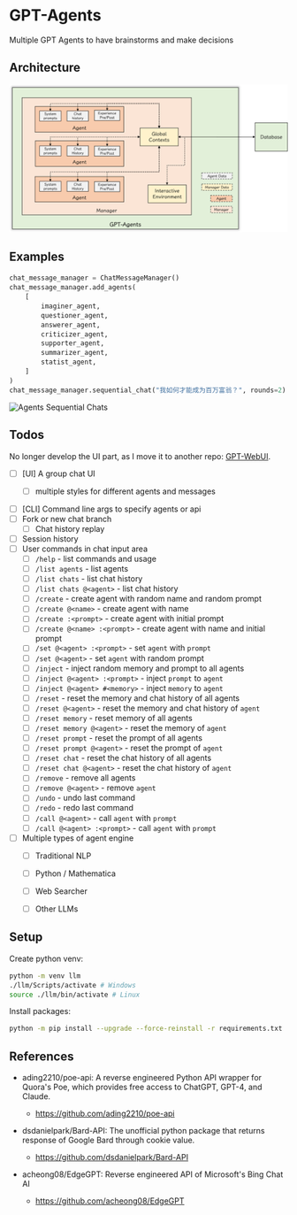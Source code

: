# GPT-Agents

Multiple GPT Agents to have brainstorms and make decisions

## Architecture

![GPT-Agents Architecture](./examples/gpt-agents.png)

## Examples

```py
chat_message_manager = ChatMessageManager()
chat_message_manager.add_agents(
    [
        imaginer_agent,
        questioner_agent,
        answerer_agent,
        criticizer_agent,
        supporter_agent,
        summarizer_agent,
        statist_agent,
    ]
)
chat_message_manager.sequential_chat("我如何才能成为百万富翁？", rounds=2)
```

![Agents Sequential Chats](./examples/agents-sequential-chats.png)


## Todos

No longer develop the UI part, as I move it to another repo: [GPT-WebUI](https://github.com/Hansimov/GPT-WebUI).

- [ ] [UI] A group chat UI
  - [ ] multiple styles for different agents and messages


- [ ] [CLI] Command line args to specify agents or api
- [ ] Fork or new chat branch
  - [ ] Chat history replay
- [ ] Session history
- [ ] User commands in chat input area
  - [ ] `/help` - list commands and usage
  - [ ] `/list agents` - list agents
  - [ ] `/list chats` - list chat history
  - [ ] `/list chats @<agent>` - list chat history
  - [ ] `/create` - create agent with random name and random prompt
  - [ ] `/create @<name>` - create agent with name
  - [ ] `/create :<prompt>` - create agent with initial prompt
  - [ ] `/create @<name> :<prompt>` - create agent with name and initial prompt
  - [ ] `/set @<agent> :<prompt>` - set `agent` with `prompt`
  - [ ] `/set @<agent>` - set `agent` with random prompt
  - [ ] `/inject` - inject random memory and prompt to all agents
  - [ ] `/inject @<agent> :<prompt>` - inject `prompt` to `agent`
  - [ ] `/inject @<agent> #<memory>` - inject `memory` to `agent`
  - [ ] `/reset` - reset the memory and chat history of all agents
  - [ ] `/reset @<agent>` - reset the memory and chat history of `agent`
  - [ ] `/reset memory` - reset memory of all agents
  - [ ] `/reset memory @<agent>` - reset the memory of `agent`
  - [ ] `/reset prompt` - reset the prompt of all agents
  - [ ] `/reset prompt @<agent>` - reset the prompt of `agent`
  - [ ] `/reset chat` - reset the chat history of all agents
  - [ ] `/reset chat @<agent>` - reset the chat history of `agent`
  - [ ] `/remove` - remove all agents
  - [ ] `/remove @<agent>` - remove `agent`
  - [ ] `/undo` - undo last command
  - [ ] `/redo` - redo last command
  - [ ] `/call @<agent>` - call `agent` with `prompt`
  - [ ] `/call @<agent> :<prompt>` - call `agent` with `prompt`
- [ ] Multiple types of agent engine
  - [ ] Traditional NLP
  - [ ] Python / Mathematica
  - [ ] Web Searcher
  - [ ] Other LLMs


## Setup

Create python venv:

```bash
python -m venv llm
./llm/Scripts/activate # Windows
source ./llm/bin/activate # Linux
```

Install packages:

```bash
python -m pip install --upgrade --force-reinstall -r requirements.txt
```


## References
* ading2210/poe-api: A reverse engineered Python API wrapper for Quora's Poe, which provides free access to ChatGPT, GPT-4, and Claude.
  * https://github.com/ading2210/poe-api

* dsdanielpark/Bard-API: The unofficial python package that returns response of Google Bard through cookie value.
  * https://github.com/dsdanielpark/Bard-API

* acheong08/EdgeGPT: Reverse engineered API of Microsoft's Bing Chat AI
  * https://github.com/acheong08/EdgeGPT